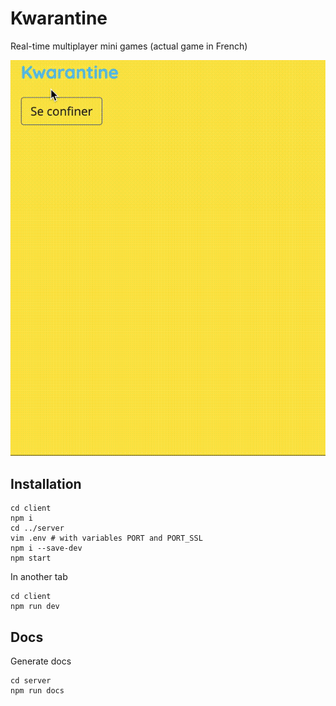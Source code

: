 # Kwarantine

Real-time multiplayer mini games (actual game in French)

![img](./extras/game_history_1.gif)

## Installation

```
cd client
npm i
cd ../server
vim .env # with variables PORT and PORT_SSL
npm i --save-dev
npm start
```

In another tab

```
cd client
npm run dev
```

## Docs

Generate docs

```
cd server
npm run docs
```
